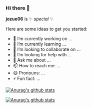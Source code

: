 ### Hi there 👋


**jozue06** is ✨ _special_ ✨ 

Here are some ideas to get you started:

- 🔭 I’m currently working on ...
- 🌱 I’m currently learning ...
- 👯 I’m looking to collaborate on ...
- 🤔 I’m looking for help with ...
- 💬 Ask me about ...
- 📫 How to reach me: ...
- 😄 Pronouns: ...
- ⚡ Fun fact: ...

[![Anurag's github stats](https://github-readme-stats.vercel.app/api?username=jozue06&count_private=true&show_icons=true&theme=cobalt)](https://github.com/anuraghazra/github-readme-stats)


[![Anurag's github stats](https://github-readme-stats.vercel.app/api?username=josh-fnbtech&count_private=true&show_icons=true&theme=cobalt)](https://github.com/anuraghazra/github-readme-stats)
